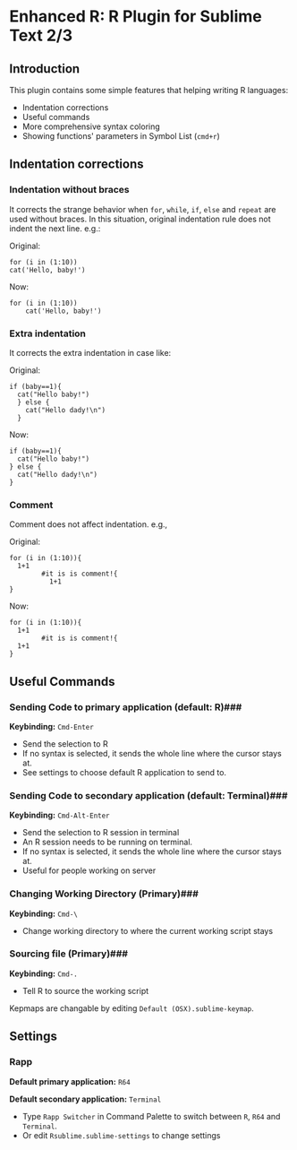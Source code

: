 Enhanced R: R Plugin for Sublime Text 2/3
=======================================

Introduction
------------
This plugin contains some simple features that helping writing R languages:
* Indentation corrections
* Useful commands
* More comprehensive syntax coloring
* Showing functions' parameters in Symbol List (`cmd+r`)

Indentation corrections
-----------------------
### Indentation without braces
It corrects the strange behavior when `for`, `while`, `if`, `else` and `repeat` are used without braces. In this situation, original indentation rule does not indent the next line. e.g.:

Original:

    for (i in (1:10))
    cat('Hello, baby!')

Now:

    for (i in (1:10))
        cat('Hello, baby!')

### Extra indentation
It corrects the extra indentation in case like:

Original:

    if (baby==1){
      cat("Hello baby!")
      } else {
        cat("Hello dady!\n")
      }

Now:

    if (baby==1){
      cat("Hello baby!")
    } else {
      cat("Hello dady!\n")
    }

### Comment
Comment does not affect indentation. e.g.,

Original:

    for (i in (1:10)){
      1+1
            #it is is comment!{
              1+1
    }

Now:

    for (i in (1:10)){
      1+1
            #it is is comment!{
      1+1
    }

Useful Commands
---------------
### Sending Code to primary application (default: R)###
**Keybinding:** `Cmd-Enter`

* Send the selection to R
* If no syntax is selected, it sends the whole line where the cursor stays at.
* See settings to choose default R application to send to.

### Sending Code to secondary application (default: Terminal)###
**Keybinding:** `Cmd-Alt-Enter`

* Send the selection to R session in terminal
* An R session needs to be running on terminal.
* If no syntax is selected, it sends the whole line where the cursor stays at.
* Useful for people working on server

### Changing Working Directory (Primary)###
**Keybinding:** `Cmd-\`

* Change working directory to where the current working script stays

### Sourcing file (Primary)###
**Keybinding:** `Cmd-.`

* Tell R to source the working script

Kepmaps are changable by editing `Default (OSX).sublime-keymap`.

Settings
---------
### Rapp ###
**Default primary application:** `R64`

**Default secondary application:** `Terminal`

* Type ``Rapp Switcher`` in Command Palette to switch between `R`, `R64` and `Terminal`.<br>
* Or edit `Rsublime.sublime-settings` to change settings